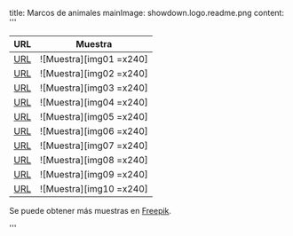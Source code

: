 title: Marcos de animales
mainImage: showdown.logo.readme.png
content: 
 '''



| URL | Muestra |
| --- | ------- |
| [URL][url01] | ![Muestra][img01 =x240] |
| [URL][url02] | ![Muestra][img02 =x240] |
| [URL][url03] | ![Muestra][img03 =x240] |
| [URL][url04] | ![Muestra][img04 =x240] |
| [URL][url05] | ![Muestra][img05 =x240] |
| [URL][url06] | ![Muestra][img06 =x240] |
| [URL][url07] | ![Muestra][img07 =x240] |
| [URL][url08] | ![Muestra][img08 =x240] |
| [URL][url09] | ![Muestra][img09 =x240] |
| [URL][url10] | ![Muestra][img10 =x240] |


Se puede obtener más muestras en [Freepik][FREEPIK_HOME].

 

[url01]: http://www.freepik.es/vector-gratis/coleccion-de-marcos-de-animales_870576.htm
[img01]: https://image.freepik.com/vector-gratis/coleccion-de-marcos-de-animales_23-2147551144.jpg

[url02]: http://www.freepik.es/vector-gratis/marcos-de-fotos-de-simpaticos-animales-planos_872941.htm
[img02]: https://image.freepik.com/vector-gratis/marcos-de-fotos-de-simpaticos-animales-planos_23-2147552048.jpg

[url03]: http://www.freepik.es/vector-gratis/marcos-redondos-de-animales-planos_867954.htm
[img03]: https://image.freepik.com/vector-gratis/marcos-redondos-de-animales-planos_23-2147550732.jpg

[url04]: http://www.freepik.es/vector-gratis/marcos-redondos-de-bonitos-animales_867952.htm
[img04]: https://image.freepik.com/vector-gratis/marcos-redondos-de-bonitos-animales_23-2147550688.jpg

[url05]: http://www.freepik.es/vector-gratis/divertidos-marcos-de-fotos-de-animales_877606.htm
[img05]: https://image.freepik.com/vector-gratis/divertidos-marcos-de-fotos-de-animales_23-2147553737.jpg

[url06]: http://www.freepik.es/vector-gratis/coleccion-de-marcos-de-fotos-de-simpaticos-animales_867953.htm
[img06]: https://image.freepik.com/vector-gratis/coleccion-de-marcos-de-fotos-de-simpaticos-animales_23-2147550731.jpg

[url07]: http://www.freepik.es/vector-gratis/marcos-lindos-con-animales_819670.htm
[img07]: https://image.freepik.com/vector-gratis/marcos-lindos-con-animales_1042-24.jpg

[url08]: http://www.freepik.es/vector-gratis/marcos-de-fotos-de-bonitos-animales_861766.htm
[img08]: https://image.freepik.com/vector-gratis/marcos-de-fotos-de-bonitos-animales_23-2147550473.jpg

[url09]: http://www.freepik.es/vector-gratis/set-de-marco-de-fotos-de-colores-de-animales_882057.htm
[img09]: https://image.freepik.com/vector-gratis/set-de-marco-de-fotos-de-colores-de-animales_23-2147554850.jpg

[url10]: http://www.freepik.es/vector-gratis/simpaticos-marcos-de-fotos-de-animales_877607.htm
[img10]: https://image.freepik.com/vector-gratis/simpaticos-marcos-de-fotos-de-animales_23-2147553740.jpg



[FREEPIK_HOME]: http://www.freepik.es/index.php?goto=2&searchform=1&k=animals+frame&type=vectores&is_selection=&is_premium=&color=&order=


 '''
